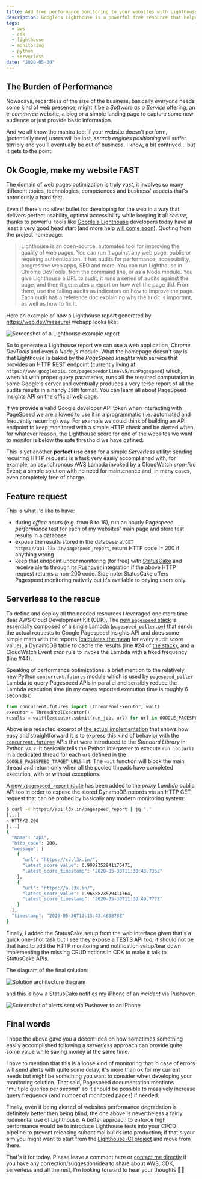 ```yaml
---
title: Add free performance monitoring to your websites with Lighthouse and AWS CDK
description: Google's Lighthouse is a powerful free resource that helps developers build performant, accessible and SEO friendly websites. Here I show one way to make use of Lighthouse to add performance monitoring for web pages using Serverless components on AWS.
tags:
  - aws
  - cdk
  - lighthouse
  - monitoring
  - python
  - serverless
date: "2020-05-30"
---
```


## The Burden of Performance

Nowadays, regardless of the size of the business, basically *everyone* needs some kind of web presence, might it be a *Software as a Service* offering, an *e-commerce* website, a blog or a simple landing page to capture some new audience or just provide basic information.

And we all know the mantra too: if your website doesn't perform, (potentially new) users will be lost, *search engines positioning* will suffer terribly and you'll eventually be out of business. I know, a bit contrived... but it gets to the point.

## Ok Google, make my website FAST

The domain of web pages optimization is truly *vast*, it involves so many different topics, technologies, competences and business' aspects that's notoriously a hard feat.

Even if there's no silver bullet for developing for the web in a way that delivers perfect usability, optimal accessibility while keeping it all *secure*, thanks to powerful tools like [Google's Lighthouse][google-lighthouse] developers today have at least a very good head start (and more help [will come soon][lighthouse-newfeatures]). Quoting from the project homepage:

> Lighthouse is an open-source, automated tool for improving the quality of web pages. You can run it against any web page, public or requiring authentication. It has audits for performance, accessibility, progressive web apps, SEO and more. You can run Lighthouse in Chrome DevTools, from the command line, or as a Node module. You give Lighthouse a URL to audit, it runs a series of audits against the page, and then it generates a report on how well the page did. From there, use the failing audits as indicators on how to improve the page. Each audit has a reference doc explaining why the audit is important, as well as how to fix it.

Here an example of how a Lighthouse report generated by <https://web.dev/measure/> webapp looks like:

![Screenshot of a Lighthouse example report][lighthouse-screenshot]

So to generate a Lighthouse report we can use a web application, *Chrome DevTools* and even a *Node.js* module. What the homepage doesn't say is that Lighthouse is baked by the *PageSpeed Insights* web service that provides an HTTP REST endpoint (currently living at `https://www.googleapis.com/pagespeedonline/v5/runPagespeed`) which, when hit with proper query parameters, runs all the required computation in some Google's server and eventually produces a very terse report of all the audits results in a handy `JSON` format. You can learn all about PageSpeed Insights API on [the official web page][pagespeed-homepage].

If we provide a valid Google developer API token when interacting with PageSpeed we are allowed to use it in a programmatic (i.e. automated and frequently recurring) way. For example we could think of building an API endpoint to keep monitored with a simple HTTP check and be alerted when, for whatever reason, the Lighthouse score for one of the websites we want to monitor is below the safe threshold we have defined.

This is yet another **perfect use case** for a simple *Serverless* utility: sending recurring HTTP requests is a task very easily accomplished with, for example, an asynchronous AWS Lambda invoked by a CloudWatch *cron-like* Event; a simple solution with no need for maintenance and, in many cases, even completely free of charge.

## Feature request

This is what I'd like to have:

- during *office* hours (e.g. from 8 to 16), run an hourly Pagespeed *performance* test for each of my websites' main page and store test results in a database
- expose the results stored in the database at `GET https://api.l3x.in/pagespeed_report`, return HTTP code != 200 if anything wrong
- keep that endpoint under monitoring (for free) with [StatusCake][statuscake] and receive alerts through its [Pushover][pushover] integration if the above HTTP request returns a non-200 code. Side note: StatusCake offers Pagespeed monitoring natively but it's available to paying users only.

## Serverless to the rescue

To define and deploy all the needed resources I leveraged one more time dear AWS Cloud Development Kit (CDK). The [new `pagespeed` stack][cdk-stack] is essentially composed of a single Lambda ([`pagespeed_poller.py`][cdk-lambda]) that sends the actual requests to Google Pagespeed Insights API and does some simple math with the reports ([calculates the mean][cdk-mean] for every audit score value), a DynamoDB table to cache the results (line #24 of [the stack][cdk-stack]), and a CloudWatch Event *cron* rule to invoke the Lambda with a fixed frequency (line #44).

Speaking of performance optimizations, a brief mention to the relatively new Python `concurrent.futures` module which is used by `pagespeed_poller` Lambda to query Pagespeed APIs in parallel and sensibly reduce the Lambda execution time (in my cases reported execution time is roughly 6 seconds):

```python
from concurrent.futures import (ThreadPoolExecutor, wait)
executor = ThreadPoolExecutor()
results = wait([executor.submit(run_job, url) for url in GOOGLE_PAGESPEED_TARGET_URLS])
```

Above is a redacted excerpt of [the actual implementation][cdk-concurrent] that shows how easy and straightforward it is to express this kind of behavior with the [`concurrent.futures`][python-futures] APIs that were introduced to the *Standard Library* in Python `v3.2`. It basically tells the Python interpreter to execute `run_job(url)` in a dedicated thread for each `url` defined in the `GOOGLE_PAGESPEED_TARGET_URLS` list. The `wait` function will block the main thread and return only when all the pooled threads have completed execution, with or without exceptions.

A [new `/pagespeed_report` route][cdk-api-route] has been added to the *proxy Lambda* public API too in order to expose the stored DynamoDB records via an HTTP GET request that can be probed by basically any modern monitoring system:

```bash
$ curl -v https://api.l3x.in/pagespeed_report | jq '.'
[...]
< HTTP/2 200
[...]
{
  "name": "api",
  "http_code": 200,
  "message": [
    {
      "url": "https://cv.l3x.in/",
      "latest_score_value": 0.9982352941176471,
      "latest_score_timestamp": "2020-05-30T11:30:48.735Z"
    },
    {
      "url": "https://a.l3x.in/",
      "latest_score_value": 0.9658823529411764,
      "latest_score_timestamp": "2020-05-30T11:30:49.777Z"
    }
  ],
  "timestamp": "2020-05-30T12:13:43.463878Z"
}
```

Finally, I added the StatusCake setup from the web interface given that's a quick one-shot task but I see they [expose a TESTS API][statuscake-api] too; it should not be that hard to add the HTTP monitoring and notification setup/tear down implementing the missing CRUD actions in CDK to make it talk to StatusCake APIs.

The diagram of the final solution:

![Solution architecture diagram][diagram]

and this is how a StatusCake notifies my iPhone of an *incident* via Pushover:

![Screenshot of alerts sent via Pushover to an iPhone][pushover-screenshot]

## Final words

I hope the above gave you a decent idea on how sometimes something easily accomplished following a *serverless* approach can provide quite some value while saving money at the same time.

I have to mention that this is a loose kind of monitoring that in case of errors will send alerts with quite some delay, it's more than ok for my current needs but might be something you want to consider when developing your monitoring solution. That said, Pagespeed documentation mentions "multiple queries *per second*" so it should be possible to massively increase query frequency (and number of monitored pages) if needed.

Finally, even if being alerted of websites performance degradation is definitely better then being blind, the one above is nevertheless a fairly rudimental use of Lighthouse. A better approach to enforce high performance would be to introduce Lighthouse tests into your CI/CD pipeline to prevent releasing suboptimal builds into production; if that's your aim you might want to start from the [Lighthouse-CI project][lighthouse-ci] and move from there.

That's it for today. Please leave a comment here or [contact me directly][contact-me] if you have any correction/suggestion/idea to share about AWS, CDK, serverless and all the rest, I'm looking forward to hear your thoughts 👍🏻

[cdk-api-route]: <https://github.com/shaftoe/api-l3x-in/blob/7a8125fb10a76c85c5d81f25451b3fd937873d3f/lib/stacks/api/api/main.py#L96>
[cdk-concurrent]: <https://github.com/shaftoe/api-l3x-in/blob/7a8125fb10a76c85c5d81f25451b3fd937873d3f/lib/stacks/pagespeed/lambdas/pagespeed_poller.py#L68>
[cdk-lambda]: <https://github.com/shaftoe/api-l3x-in/blob/0.10.1/lib/stacks/pagespeed/lambdas/pagespeed_poller.py>
[cdk-mean]: <https://github.com/shaftoe/api-l3x-in/blob/7a8125fb10a76c85c5d81f25451b3fd937873d3f/lib/stacks/pagespeed/lambdas/pagespeed_poller.py#L31>
[cdk-stack]: <https://github.com/shaftoe/api-l3x-in/blob/0.10.1/lib/stacks/pagespeed/__init__.py>
[contact-me]: <https://a.l3x.in/contact>
[diagram]: <pagespeed.png>
[google-lighthouse]: <https://developers.google.com/web/tools/lighthouse/>
[lighthouse-screenshot]: <lighthouse-screenshot.png>
[lighthouse-ci]: <https://github.com/GoogleChrome/lighthouse-ci/blob/master/docs/getting-started.md>
[lighthouse-newfeatures]: <https://blog.chromium.org/2020/05/introducing-web-vitals-essential-metrics.html>
[pagespeed-homepage]: <https://developers.google.com/speed/docs/insights/v5/get-started>
[pushover-screenshot]: <pushover-screenshot.png>
[pushover]: <https://pushover.net/>
[python-futures]: <https://docs.python.org/3/library/concurrent.futures.html>
[statuscake-api]: <https://www.statuscake.com/api/Tests/Updating%20Inserting%20and%20Deleting%20Tests.md>
[statuscake]: <https://www.statuscake.com/>
